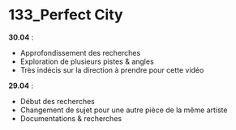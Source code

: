 # 133_Perfect City


**30.04** :
- Approfondissement des recherches
- Exploration de plusieurs pistes & angles
- Très indécis sur la direction à prendre pour cette vidéo

**29.04** :
- Début des recherches
- Changement de sujet pour une autre pièce de la même artiste
- Documentations & recherches
